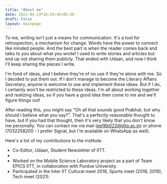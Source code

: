```yaml
---
title: "About me"
date: 2021-04-23T16:29:45+05:30
draft: False
layout: mainpage
---
```


To me, writing isn't just a means for communication. It's a tool for retrospection, a mechanism for change. Words have the power to connect like minded people. And the best part is when the reader comes back and talks to you about what you wrote!
I used to write stories and articles but end up not sharing them publicly. That ended with Udaan, and now I think I'll keep sharing the pieces I write.

I'm fond of ideas, and I believe they're of no use if they're alone with me. So I decided to put them out. If I don't manage to become the Literary Affairs Secretary, anyone is welcome to use and implement these ideas. But if I do, I certainly won't be restricted to these ideas. I'm all about working together and realizing ideas, so if you have a good idea then come to me and we'll figure things out!

After reading this, you might say "Oh all that sounds good Prabhat, but why should I believe what you say?". That's a perfectly reasonable thought to have, but if you had that thought, then it's very likely that you don't know me personally. You can contact me via mail (ee18b022@iittp.ac.in) or phone (7032258200 - I prefer Signal, but I'm available on WhatsApp as well). 

Here's a list of my contributions to the institute.

- Co-Editor, Udaan, Student Newsletter of IITT.
- 
- Worked on the Mobile Science Laboratory project as a part of Team EPICS IITT, in collaboration with Purdue University.
- Participated in the Inter IIT Cultural meet 2018, Sports meet (2018, 2019), Tech meet (2021).
